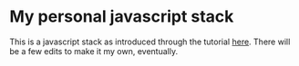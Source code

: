 

# My personal javascript stack

This is a javascript stack as introduced through the tutorial [here](https://github.com/verekia/js-stack-from-scratch). 
There will be a few edits to make it my own, eventually.
